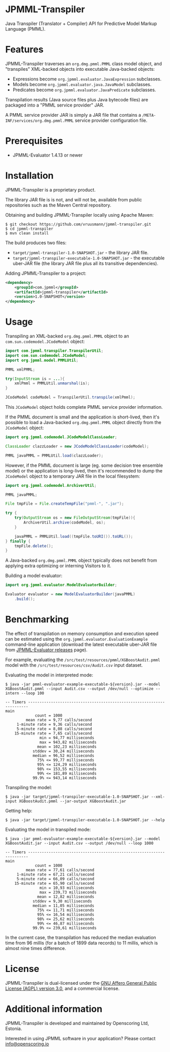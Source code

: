 JPMML-Transpiler
================

Java Transpiler (Translator + Compiler) API for Predictive Model Markup Language (PMML).

# Features #

JPMML-Transpiler traverses an `org.dmg.pmml.PMML` class model object, and "transpiles" XML-backed objects into executable Java-backed objects:

* Expressions become `org.jpmml.evaluator.JavaExpression` subclasses.
* Models become `org.jpmml.evaluator.java.JavaModel` subclasses.
* Predicates become `org.jpmml.evaluator.JavaPredicate` subclasses.

Transpilation results (Java source files plus Java bytecode files) are packaged into a "PMML service provider" JAR.

A PMML service provider JAR is simply a JAR file that contains a `/META-INF/services/org.dmg.pmml.PMML` service provider configuration file.

# Prerequisites #

* JPMML-Evaluator 1.4.13 or newer

# Installation #

JPMML-Transpiler is a proprietary product.

The library JAR file is is not, and will not be, available from public repositories such as the Maven Central repository.

Obtaining and building JPMML-Transpiler locally using Apache Maven:

```
$ git checkout https://github.com/vruusmann/jpmml-transpiler.git
$ cd jpmml-transpiler
$ mvn clean install
```

The build produces two files:

* `target/jpmml-transpiler-1.0-SNAPSHOT.jar` - the library JAR file.
* `target/jpmml-transpiler-executable-1.0-SNAPSHOT.jar` - the executable uber-JAR file (the library JAR file plus all its transitive dependencies).

Adding JPMML-Transpiler to a project:

```xml
<dependency>
	<groupId>com.jpmml</groupId>
	<artifactId>jpmml-transpiler</artifactId>
	<version>1.0-SNAPSHOT</version>
</dependency>
```

# Usage #

Transpiling an XML-backed `org.dmg.pmml.PMML` object to an `com.sun.codemodel.JCodeModel` object:

```java
import com.jpmml.transpiler.TranspilerUtil;
import com.sun.codemodel.JCodeModel;
import org.jpmml.model.PMMLUtil;

PMML xmlPMML;

try(InputStream is = ...){
	xmlPmml = PMMLUtil.unmarshal(is);
}

JCodeModel codeModel = TranspilerUtil.transpile(xmlPmml);
```

This `JCodeModel` object holds complete PMML service provider information.

If the PMML document is small and the application is short-lived, then it's possible to load a Java-backed `org.dmg.pmml.PMML` object directly from the `JCodeModel` object:

```java
import org.jpmml.codemodel.JCodeModelClassLoader;

ClassLoader clazzLoader = new JCodeModelClassLoader(codeModel);

PMML javaPMML = PMMLUtil.load(clazzLoader);
```

However, if the PMML document is large (eg. some decision tree ensemble model) or the application is long-lived, then it's recommended to dump the `JCodeModel` object to a temporary JAR file in the local filesystem:

```java
import org.jpmml.codemodel.ArchiverUtil;

PMML javaPMML;

File tmpFile = File.createTempFile("pmml-", ".jar");

try {
	try(OutputStream os = new FileOutputStream(tmpFile)){
		ArchiverUtil.archive(codeModel, os);
	}

	javaPMML = PMMLUtil.load((tmpFile.toURI()).toURL());
} finally {
	tmpFile.delete();
}
```

A Java-backed `org.dmg.pmml.PMML` object typically does not benefit from applying extra optimizing or interning Visitors to it.

Building a model evaluator:

```java
import org.jpmml.evaluator.ModelEvaluatorBuilder;

Evaluator evaluator = new ModelEvaluatorBuilder(javaPMML)
	.build();
```

# Benchmarking #

The effect of transpilation on memory consumption and execution speed can be estimated using the `org.jpmml.evaluator.EvaluationExample` command-line application (download the latest executable uber-JAR file from [JPMML-Evaluator releases](https://github.com/jpmml/jpmml-evaluator/releases) page).

For example, evaluating the `/src/test/resources/pmml/XGBoostAudit.pmml` model with the `/src/test/resources/csv/Audit.csv` input dataset.

Evaluating the model in interpreted mode:

```
$ java -jar pmml-evaluator-example-executable-${version}.jar --model XGBoostAudit.pmml --input Audit.csv --output /dev/null --optimize --intern --loop 100

-- Timers ----------------------------------------------------------------------
main
             count = 1000
         mean rate = 9,77 calls/second
     1-minute rate = 9,36 calls/second
     5-minute rate = 8,08 calls/second
    15-minute rate = 7,65 calls/second
               min = 94,77 milliseconds
               max = 943,82 milliseconds
              mean = 102,23 milliseconds
            stddev = 30,24 milliseconds
            median = 96,52 milliseconds
              75% <= 99,77 milliseconds
              95% <= 124,29 milliseconds
              98% <= 153,55 milliseconds
              99% <= 181,89 milliseconds
            99.9% <= 943,14 milliseconds
```

Transpiling the model:

```
$ java -jar target/jpmml-transpiler-executable-1.0-SNAPSHOT.jar --xml-input XGBoostAudit.pmml --jar-output XGBoostAudit.jar
```

Getting help:

```
$ java -jar target/jpmml-transpiler-executable-1.0-SNAPSHOT.jar --help
```

Evaluating the model in transpiled mode:

```
$ java -jar pmml-evaluator-example-executable-${version}.jar --model XGBoostAudit.jar --input Audit.csv --output /dev/null --loop 1000

-- Timers ----------------------------------------------------------------------
main
             count = 1000
         mean rate = 77,61 calls/second
     1-minute rate = 67,21 calls/second
     5-minute rate = 66,09 calls/second
    15-minute rate = 65,90 calls/second
               min = 10,93 milliseconds
               max = 239,73 milliseconds
              mean = 12,82 milliseconds
            stddev = 9,30 milliseconds
            median = 11,05 milliseconds
              75% <= 11,71 milliseconds
              95% <= 16,54 milliseconds
              98% <= 25,62 milliseconds
              99% <= 46,87 milliseconds
            99.9% <= 239,61 milliseconds
```

In the current case, the transpilation has reduced the median evaluation time from 96 millis (for a batch of 1899 data records) to 11 millis, which is almost nine times difference.

# License #

JPMML-Transpiler is dual-licensed under the [GNU Affero General Public License (AGPL) version 3.0](https://www.gnu.org/licenses/agpl-3.0.html), and a commercial license.

# Additional information #

JPMML-Transpiler is developed and maintained by Openscoring Ltd, Estonia.

Interested in using JPMML software in your application? Please contact [info@openscoring.io](mailto:info@openscoring.io)